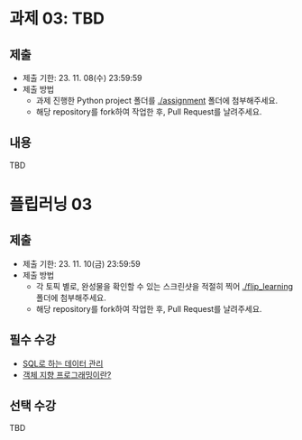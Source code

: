 # 과제 03: TBD

## 제출
- 제출 기한: 23. 11. 08(수) 23:59:59
- 제출 방법
  - 과제 진행한 Python project 폴더를 [./assignment](./assignment/) 폴더에 첨부해주세요.
  - 해당 repository를 fork하여 작업한 후, Pull Request를 날려주세요.

## 내용
TBD


# 플립러닝 03

## 제출
- 제출 기한: 23. 11. 10(금) 23:59:59
- 제출 방법
  - 각 토픽 별로, 완성물을 확인할 수 있는 스크린샷을 적절히 찍어 [./flip_learning](./flip_learning/) 폴더에 첨부해주세요.
  - 해당 repository를 fork하여 작업한 후, Pull Request를 날려주세요.

## 필수 수강
- [SQL로 하는 데이터 관리](https://www.codeit.kr/topics/data-management-using-sql?pathSlug=sql-database-for-developers&categoryId=62c288e9672c77328d2aa4a7)
- [객체 지향 프로그래밍이란?](https://www.codeit.kr/topics/what-is-oop?pathSlug=object-oriented-programming-python&categoryId=62c288e9672c77328d2aa4a7)

## 선택 수강
TBD
